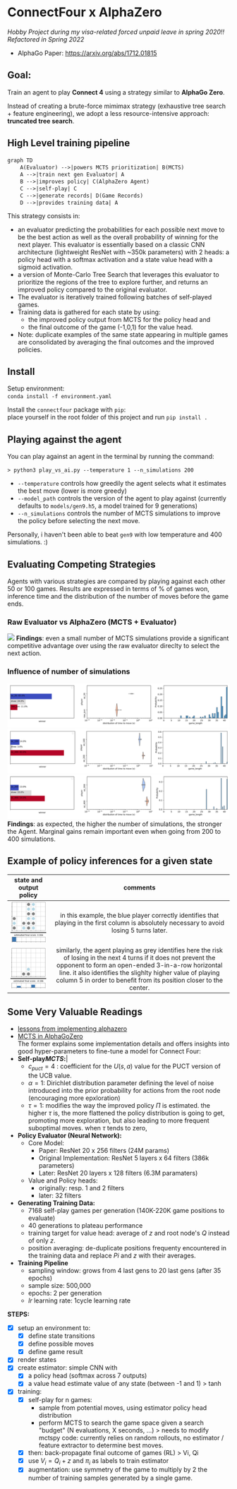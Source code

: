 # ConnectFour x AlphaZero
*Hobby Project during my visa-related forced unpaid leave in spring 2020!!*
*Refactored in Spring 2022*

- AlphaGo Paper: https://arxiv.org/abs/1712.01815

## Goal: 
Train an agent to play **Connect 4** using a strategy similar to **AlphaGo Zero**.

Instead of creating a brute-force mimimax strategy (exhaustive tree search + feature engineering), we adopt a less resource-intensive approach: **truncated tree search**.

## High Level training pipeline
```mermaid
graph TD
    A(Evaluator) -->|powers MCTS prioritization| B(MCTS)
    A -->|train next gen Evaluator| A
    B -->|improves policy| C(AlphaZero Agent)
    C -->|self-play| C
    C -->|generate records| D(Game Records)
    D -->|provides training data| A
```
 This strategy consists in:
- an evaluator predicting the probabilities for each possible next move to be the best action as well as the overall probability of winning for the next player. This evaluator is essentially based on a classic CNN architecture (lightweight ResNet with ~350k parameters) with 2 heads: a policy head with a softmax activation and a state value head with a sigmoid activation.
- a version of Monte-Carlo Tree Search that leverages this evaluator to prioritize the regions of the tree to explore further, and returns an improved policy compared to the original evaluator.  
- The evaluator is iteratively trained following batches of self-played games. 
- Training data is gathered for each state by using:
   - the improved policy output from MCTS for the policy head and
   - the final outcome of the game (-1,0,1) for the value head.
- Note: duplicate examples of the same state appearing in multiple games are consolidated by averaging the final outcomes and the improved policies.

## Install
Setup environment:  
`conda install -f environment.yaml`

Install the `connectfour` package with `pip`:  
place yourself in the root folder of this project and run `pip install .`

## Playing against the agent
You can play against an agent in the terminal by running the command:
``` 
> python3 play_vs_ai.py --temperature 1 --n_simulations 200 
```
* `--temperature` controls how greedily the agent selects what it estimates the best move (lower is more greedy)
* `--model_path` controls the version of the agent to play against (currently defaults to `models/gen9.h5`, a model trained for 9 generations)
* `--n_simulations` controls the number of MCTS simulations to improve the policy before selecting the next move.

Personally, i haven't been able to beat `gen9` with low temperature and 400 simulations. :)

## Evaluating Competing Strategies
Agents with various strategies are compared by playing against each other 50 or 100 games. Results are expressed in terms of % of games won, inference time and the distribution of the number of moves before the game ends.
### Raw Evaluator vs AlphaZero (MCTS + Evaluator)
![](visualizations/az_20_vs_raw_pvn.png)
**Findings**: even a small number of MCTS simulations provide a significant competitive advantage over using the raw evaluator direclty to select the next action.
### Influence of number of simulations
![](visualizations/az_20_vs_raw_pvn.svg)
![](visualizations/az_100_vs_az_200.svg)
![](visualizations/az_200_vs_az_400.svg)
**Findings**: as expected, the higher the number of simulations, the stronger the Agent. Marginal gains remain important even when going from 200 to 400 simulations.

## Example of policy inferences for a given state
| state and output policy | comments |
|:-------------------------:|:-------------------------:|
|<img src="visualizations/policy_example_1.png" alt="policy example" width="250"/>| in this example, the blue player correctly identifies that playing in the first column is absolutely necessary to avoid losing 5 turns later. |   
|<img src="visualizations/policy_example_2.png" alt="policy example" width="250"/>| similarly, the agent playing as grey identifies here the risk of losing in the next 4 turns if it does not prevent the opponent to form an open-ended 3-in-a-row horizontal line. it also identifies the slighlty higher value of playing column 5 in order to benefit from its position closer to the center.|

## Some Very Valuable Readings
- [lessons from implementing alphazero](https://medium.com/oracledevs/lessons-from-implementing-alphazero-7e36e9054191)
- [MCTS in AlphaGoZero](https://medium.com/@jonathan_hui/monte-carlo-tree-search-mcts-in-alphago-zero-8a403588276a)  
The former explains some implementation details and offers insights into good hyper-parameters to fine-tune a model for Connect Four:  
- **Self-play$MCTS$:**|
    - $c_{puct} = 4$ : coefficient for the $U(s,a)$ value for the PUCT version of the UCB value.
    - $\alpha = 1$: Dirichlet distribution parameter defining the level of noise introduced into the prior probability for actions from the root node (encouraging more epxloration)
    - $\tau = 1$: modifies the way the improved policy $\Pi$ is estimated. the higher $\tau$ is, the more flattened the policy distribution is going to get, promoting more exploration, but also leading to more frequent suboptimal moves. when $\tau$ tends to zero,
- **Policy Evaluator (Neural Network):**
    - Core Model:
        - Paper: ResNet 20 x 256 filters (24M params)
        - Original Implementation: ResNet 5 layers x 64 filters (386k parameters)
        - Later: ResNet 20 layers x 128 filters  (6.3M paramaters)
    - Value and Policy heads:
        - originally: resp. 1 and 2 filters
        - later: 32 filters
- **Generating Training Data:**
    - 7168 self-play games per generation (140K-220K game positions to evaluate)
    - 40 generations to plateau performance
    - training target for value head: average of $z$ and root node's $Q$ instead of only $z$.
    - position averaging: de-duplicate positions frequenty encountered in the training data and replace $Pi$ and $z$ with their averages.    
- **Training Pipeline**
    - sampling window: grows from 4 last gens to 20 last gens (after 35 epochs)
    - sample size: 500,000
    - epochs: 2 per generation
    - $lr$ learning rate: 1cycle learning rate
   
**STEPS:**
- [x] setup an environment to:  
  - [x] define state transitions
  - [x] define possible moves
  - [x] define game result
- [x] render states
- [x] create estimator: simple CNN with
    - [x] a policy head (softmax across 7 outputs)
    - [x] a value head estimate value of any state (between -1 and 1) > tanh
- [x] training:
    - [x] self-play for n games:
        - sample from potential moves, using estimator policy head distribution
        - perform MCTS to search the game space given a search "budget" (N evaluations, X seconds, ...) > needs to modify mctspy code: currently relies on random rollouts, no estimator / feature extractor to determine best moves.
    - [x] then: back-propagate final outcome of games (RL) > Vi, Qi
    - [x] use $V_i = Q_i + z$  and $\pi_i$ as labels to train estimator
    - [x] augmentation: use symmetry of the game to multiply by 2 the number of training samples generated by a single game.
